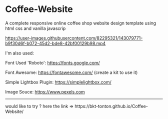 # Coffee-Website
A complete responsive online coffee shop website design template using html css and vanilla javascrip


https://user-images.githubusercontent.com/82295321/143079771-b9f30d6f-b072-45d2-bde8-42bf00129b98.mp4

I'm also used:

Font Used 'Roboto': https://fonts.google.com/

Font Awesome: https://fontawesome.com/ (create a kit to use it)

Simple Lightbox Plugin: https://simplelightbox.com/

Image Souce: https://www.pexels.com

<hr>
would like to try ? here the link => https://bkt-tonton.github.io/Coffee-Website/ 
